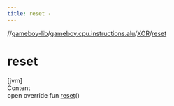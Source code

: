 ```yaml
---
title: reset -
---
```

//[gameboy-lib](../../index.md)/[gameboy.cpu.instructions.alu](../index.md)/[XOR](index.md)/[reset](reset.md)



# reset  
[jvm]  
Content  
open override fun [reset](reset.md)()  



